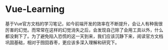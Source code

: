 # Vue-Learning
基于Vue官方文档的学习笔记，如今前端开发的效率在不断提升，会让人有种我很厉害的幻觉。而常常在这样的幻觉消失之后，会发现自己除了会用工具以外，什么都没剩下了。为了避免陷入恐慌的这一天到来，我们应该沉静下来，阅读官方文档巩固基础，相对于囫囵吞枣，更应该多深入理解和研究下。
